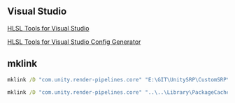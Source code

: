 ## Visual Studio

[HLSL Tools for Visual Studio](https://marketplace.visualstudio.com/items?itemName=TimGJones.HLSLToolsforVisualStudio)

[HLSL Tools for Visual Studio Config Generator](https://github.com/hecomi/HLSLToolsForVisualStudioConfigGenerator)

## mklink

```bat
mklink /D "com.unity.render-pipelines.core" "E:\GIT\UnitySRP\CustomSRP\Project\custom-srp-02-draw-calls\Library\PackageCache\com.unity.render-pipelines.core@7.3.1"
```



```bat
mklink /D "com.unity.render-pipelines.core" "..\..\Library\PackageCache\com.unity.render-pipelines.core@7.3.1"
```

